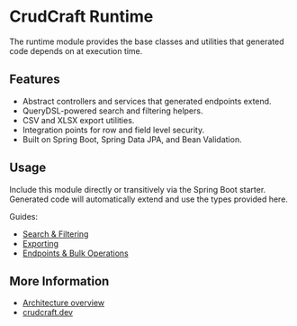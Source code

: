 # CrudCraft Runtime

The runtime module provides the base classes and utilities that generated code depends on at execution time.

## Features
- Abstract controllers and services that generated endpoints extend.
- QueryDSL-powered search and filtering helpers.
- CSV and XLSX export utilities.
- Integration points for row and field level security.
- Built on Spring Boot, Spring Data JPA, and Bean Validation.

## Usage
Include this module directly or transitively via the Spring Boot starter. Generated code will automatically extend and use the types provided here.

Guides:
- [Search & Filtering](../guides/search-and-filtering.md)
- [Exporting](../guides/exporting.md)
- [Endpoints & Bulk Operations](../guides/endpoints-and-bulk.md)

## More Information
- [Architecture overview](../concepts/architecture.md)
- [crudcraft.dev](https://crudcraft.dev)
